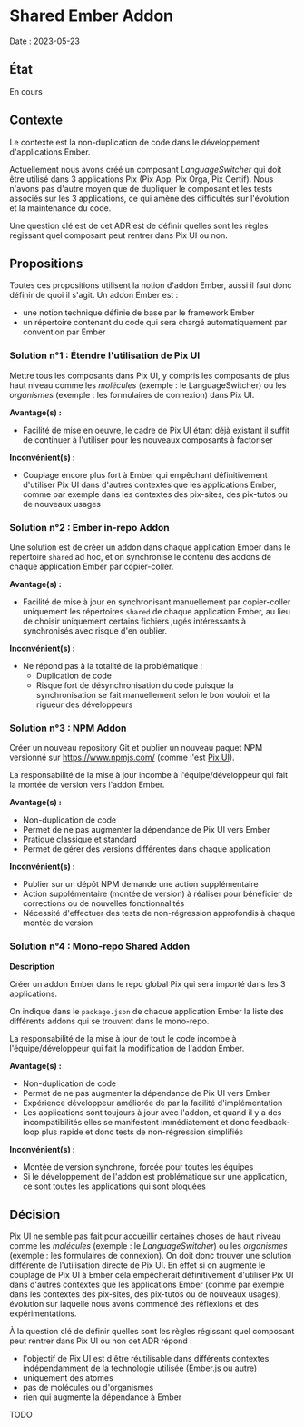 # Shared Ember Addon

Date : 2023-05-23


## État

En cours


## Contexte

Le contexte est la non-duplication de code dans le développement d'applications Ember.

Actuellement nous avons créé un composant *LanguageSwitcher* qui doit être utilisé dans 3 applications Pix (Pix App, Pix Orga, Pix Certif). Nous n'avons pas d'autre moyen que de dupliquer le composant et les tests associés sur les 3 applications, ce qui amène des difficultés sur l'évolution et la maintenance du code.

Une question clé est de cet ADR est de définir quelles sont les règles régissant quel composant peut rentrer dans Pix UI ou non.


## Propositions

Toutes ces propositions utilisent la notion d'addon Ember, aussi il faut donc définir de quoi il s'agit. Un addon Ember est :
* une notion technique définie de base par le framework Ember
* un répertoire contenant du code qui sera chargé automatiquement par convention par Ember

### Solution n°1 : Étendre l'utilisation de Pix UI

Mettre tous les composants dans Pix UI, y compris les composants de plus haut niveau comme les *molécules* (exemple : le LanguageSwitcher) ou les *organismes* (exemple : les formulaires de connexion) dans Pix UI.

**Avantage(s) :**

* Facilité de mise en oeuvre, le cadre de Pix UI étant déjà existant il suffit de continuer à l'utiliser pour les nouveaux composants à factoriser

**Inconvénient(s) :**

* Couplage encore plus fort à Ember qui empêchant définitivement d'utiliser Pix UI dans d'autres contextes que les applications Ember, comme par exemple dans les contextes des pix-sites, des pix-tutos ou de nouveaux usages

### Solution n°2 : Ember in-repo Addon

Une solution est de créer un addon dans chaque application Ember dans le répertoire `shared` ad hoc, et on synchronise le contenu des addons de chaque application Ember par copier-coller.

**Avantage(s) :**

* Facilité de mise à jour en synchronisant manuellement par copier-coller uniquement les répertoires `shared` de chaque application Ember, au lieu de choisir uniquement certains fichiers jugés intéressants à synchronisés avec risque d'en oublier.

**Inconvénient(s) :**

* Ne répond pas à la totalité de la problématique : 
   * Duplication de code
   * Risque fort de désynchronisation du code puisque la synchronisation se fait manuellement selon le bon vouloir et la rigueur des développeurs

### Solution n°3 : NPM Addon

Créer un nouveau repository Git et publier un nouveau paquet NPM versionné sur https://www.npmjs.com/ (comme l'est [Pix UI](https://www.npmjs.com/package/@1024pix/pix-ui)).

La responsabilité de la mise à jour incombe à l'équipe/développeur qui fait la montée de version vers l'addon Ember.

**Avantage(s) :**

* Non-duplication de code
* Permet de ne pas augmenter la dépendance de Pix UI vers Ember
* Pratique classique et standard
* Permet de gérer des versions différentes dans chaque application

**Inconvénient(s) :**

* Publier sur un dépôt NPM demande une action supplémentaire
* Action supplémentaire (montée de version) à réaliser pour bénéficier de corrections ou de nouvelles fonctionnalités
* Nécessité d'effectuer des tests de non-régression approfondis à chaque montée de version

### Solution n°4 : Mono-repo Shared Addon

**Description**

Créer un addon Ember dans le repo global Pix qui sera importé dans les 3 applications.

On indique dans le `package.json` de chaque application Ember la liste des différents addons qui se trouvent dans le mono-repo.

La responsabilité de la mise à jour de tout le code incombe à l'équipe/développeur qui fait la modification de l'addon Ember.

**Avantage(s) :**

* Non-duplication de code
* Permet de ne pas augmenter la dépendance de Pix UI vers Ember
* Expérience développeur améliorée de par la facilité d'implémentation
* Les applications sont toujours à jour avec l'addon, et quand il y a des incompatibilités elles se manifestent immédiatement et donc feedback-loop plus rapide et donc tests de non-régression simplifiés

**Inconvénient(s) :**

* Montée de version synchrone, forcée pour toutes les équipes
* Si le développement de l'addon est problématique sur une application, ce sont toutes les applications qui sont bloquées


## Décision

Pix UI ne semble pas fait pour accueillir certaines choses de haut niveau comme les *molécules* (exemple : le *LanguageSwitcher*) ou les *organismes* (exemple : les formulaires de connexion). On doit donc trouver une solution différente de l'utilisation directe de Pix UI.
En effet si on augmente le couplage de Pix UI à Ember cela empêcherait définitivement d'utiliser Pix UI dans d'autres contextes que les applications Ember (comme par exemple dans les contextes des pix-sites, des pix-tutos ou de nouveaux usages), évolution sur laquelle nous avons commencé des réflexions et des expérimentations.

À la question clé de définir quelles sont les règles régissant quel composant peut rentrer dans Pix UI ou non cet ADR répond :
* l'objectif de Pix UI est d'être réutilisable dans différents contextes indépendamment de la technologie utilisée (Ember.js ou autre)
* uniquement des atomes
* pas de molécules ou d'organismes
* rien qui augmente la dépendance à Ember

TODO
